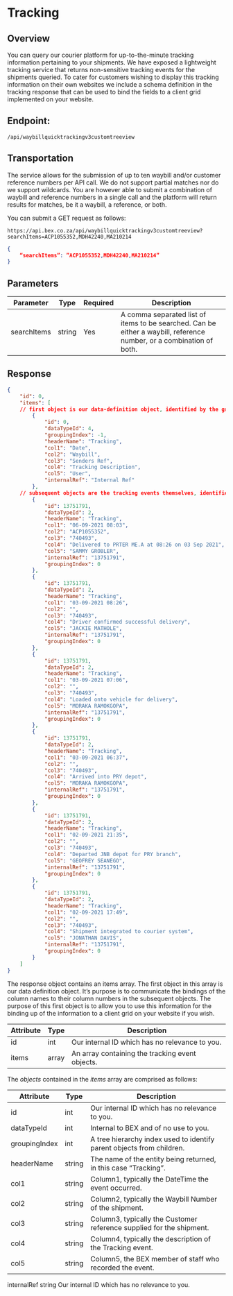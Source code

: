 # Tracking

## Overview

You can query our courier platform for up-to-the-minute tracking information pertaining to your shipments. We have exposed a lightweight tracking service that returns non-sensitive tracking events for the shipments queried.
To cater for customers wishing to display this tracking information on their own websites we include a schema definition in the tracking response that can be used to bind the fields to a client grid implemented on your website.

## Endpoint:
`/api/waybillquicktrackingv3customtreeview`

## Transportation

The service allows for the submission of up to ten waybill and/or customer reference numbers per API call. We do not support partial matches nor do we support wildcards.
You are however able to submit a combination of waybill and reference numbers in a single call and the platform will return results for matches, be it a waybill, a reference, or both.

You can submit a GET request as follows:

`https://api.bex.co.za/api/waybillquicktrackingv3customtreeview?searchItems=ACP1055352,MDH42240,MA210214`

```json
{
	“searchItems”: ”ACP1055352,MDH42240,MA210214”
}
```

## Parameters

Parameter | Type | Required | Description
----------| ---- | -------- | -----------
searchItems | string | Yes | A comma separated list of items to be searched. Can be either a waybill, reference number, or a combination of both.

## Response

```json
{
    "id": 0,
    "items": [
    // first object is our data-definition object, identified by the groupingIndex == -1.
        {
            "id": 0,
            "dataTypeId": 4,
            "groupingIndex": -1,
            "headerName": "Tracking",
            "col1": "Date",
            "col2": "Waybill",
            "col3": "Senders Ref",
            "col4": "Tracking Description",
            "col5": "User",
            "internalRef": "Internal Ref"
        },
    // subsequent objects are the tracking events themselves, identified by the groupingIndex == 0
        {
            "id": 13751791,
            "dataTypeId": 2,
            "headerName": "Tracking",
            "col1": "06-09-2021 08:03",
            "col2": "ACP1055352",
            "col3": "740493",
            "col4": "Delivered to PRTER ME.A at 08:26 on 03 Sep 2021",
            "col5": "SAMMY GROBLER",
            "internalRef": "13751791",
            "groupingIndex": 0
        },
        {
            "id": 13751791,
            "dataTypeId": 2,
            "headerName": "Tracking",
            "col1": "03-09-2021 08:26",
            "col2": "",
            "col3": "740493",
            "col4": "Driver confirmed successful delivery",
            "col5": "JACKIE MATHOLE",
            "internalRef": "13751791",
            "groupingIndex": 0
        },
        {
            "id": 13751791,
            "dataTypeId": 2,
            "headerName": "Tracking",
            "col1": "03-09-2021 07:06",
            "col2": "",
            "col3": "740493",
            "col4": "Loaded onto vehicle for delivery",
            "col5": "MORAKA RAMOKGOPA",
            "internalRef": "13751791",
            "groupingIndex": 0
        },
        {
            "id": 13751791,
            "dataTypeId": 2,
            "headerName": "Tracking",
            "col1": "03-09-2021 06:37",
            "col2": "",
            "col3": "740493",
            "col4": "Arrived into PRY depot",
            "col5": "MORAKA RAMOKGOPA",
            "internalRef": "13751791",
            "groupingIndex": 0
        },
        {
            "id": 13751791,
            "dataTypeId": 2,
            "headerName": "Tracking",
            "col1": "02-09-2021 21:35",
            "col2": "",
            "col3": "740493",
            "col4": "Departed JNB depot for PRY branch",
            "col5": "GEOFREY SEANEGO",
            "internalRef": "13751791",
            "groupingIndex": 0
        },
        {
            "id": 13751791,
            "dataTypeId": 2,
            "headerName": "Tracking",
            "col1": "02-09-2021 17:49",
            "col2": "",
            "col3": "740493",
            "col4": "Shipment integrated to courier system",
            "col5": "JONATHAN DAVIS",
            "internalRef": "13751791",
            "groupingIndex": 0
        }
    ]
}

```

The response object contains an items array. The first object in this array is our data definition object. It’s purpose is to communicate the bindings of the column names to their column numbers in the subsequent objects. The purpose of this first object is to allow you to use this information for the binding up of the information to a client grid on your website if you wish.

Attribute | Type | Description
--------- | ---- | -----------
id | int | Our internal ID which has no relevance to you.
items |array | An array containing the tracking event objects.

The _objects_ contained in the _items_ array are comprised as follows:

Attribute | Type | Description
--------- | ---- | -----------
id | int | Our internal ID which has no relevance to you.
dataTypeId | int | Internal to BEX and of no use to you.
groupingIndex | int | A tree hierarchy index used to identify parent objects from children.
headerName | string | The name of the entity being returned, in this case “Tracking”.
col1 | string | Column1, typically the DateTime the event occurred.
col2 | string | Column2, typically the Waybill Number of the shipment.
col3 | string | Column3, typically the Customer reference supplied for the shipment.
col4 | string | Column4, typically the description of the Tracking event.
col5 | string |Column5, the BEX member of staff who recorded the event.
internalRef string Our internal ID which has no relevance to you.